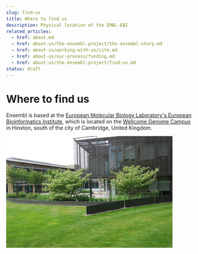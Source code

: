 ```yaml
---
slug: find-us
title: Where to find us
description: Physical location of the EMBL-EBI
related_articles:
  - href: about.md
  - href: about-us/the-ensembl-project/the-ensembl-story.md
  - href: about-us/working-with-us/cite.md
  - href: about-us/our-process/funding.md
  - href: about-us/the-ensembl-project/find-us.md
status: draft
---
```


# Where to find us

Ensembl is based at the [European Molecular Biology Laboratory's European Bioinformatics Institute](http://www.ebi.ac.uk/), which is located on the [Wellcome Genome Campus](https://www.wellcomegenomecampus.org/) in Hinxton, south of the city of Cambridge, United Kingdom.

![The East Wing of the EMBL-EBI main building](media/ebi_east_wing.jpg)
